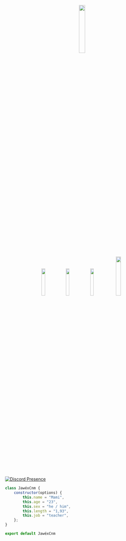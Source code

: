 <div align="center">
   <img width="20%" src="https://komarev.com/ghpvc/?username=SwapenCnm&color=070000">
</div>

#

<p align="center">
 <a href="https://discord.com/users/996540037162348655" target"blank_"><img width="15%" src="https://img.shields.io/badge/Discord%20-7289DA.svg?&style=for-the-badge&logo=discord&logoColor=white"></a>
  <a href="https://github.com/JawexCnm" target"blank_"><img width="15%" src="https://img.shields.io/badge/GitHub%20-191717.svg?&style=for-the-badge&logo=github&logoColor=white"></a>
  <a href="https://open.spotify.com/user/3126onxfpgz7yafskvksl4pgkpky?si=_dZ7IiZpS2yEcLpQk_rc7w&utm_source=copy-link" target"blank_"><img width="15%" src="https://img.shields.io/badge/Spotify%20-1ed760.svg?&style=for-the-badge&logo=spotify&logoColor=white"></a>
 <a href="https://www.instagram.com/jawex_isone/" target"blank_"><img width="18%" src="https://img.shields.io/badge/INSTAGRAM%20-DC3175.svg?&style=for-the-badge&logo=instagram&logoColor=white"></a>

[![Discord Presence](https://lanyard.cnrad.dev/api/996540037162348655)](https://discord.com/users/996540037162348655)

```js 
class JawéxCnm {
    constructor(options) {
        this.name = "Mami",
        this.age = "23",
        this.sex = "he / him",
        this.length = "1,93",
        this.job = "teacher",
    };
}

export default JawéxCnm
```   
